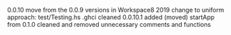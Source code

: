 0.0.10
    move from the 0.0.9 versions in Workspace8 2019
    change to uniform approach:
        test/Testing.hs
        .ghci 
        cleaned 
0.0.10.1 added (moved) startApp from 
0.1.0   cleaned and removed unnecessary comments and functions